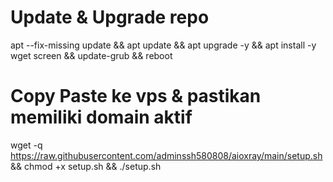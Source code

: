 # Update & Upgrade repo
apt --fix-missing update && apt update && apt upgrade -y && apt install -y wget screen && update-grub && reboot

# Copy Paste ke vps & pastikan memiliki domain aktif
wget -q https://raw.githubusercontent.com/adminssh580808/aioxray/main/setup.sh && chmod +x setup.sh && ./setup.sh

